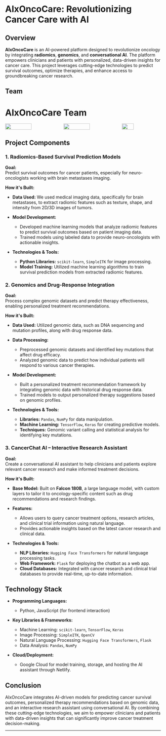 # AIxOncoCare: Revolutionizing Cancer Care with AI

## Overview

**AIxOncoCare** is an AI-powered platform designed to revolutionize oncology by integrating **radiomics**, **genomics**, and **conversational AI**. The platform empowers clinicians and patients with personalized, data-driven insights for cancer care. This project leverages cutting-edge technologies to predict survival outcomes, optimize therapies, and enhance access to groundbreaking cancer research.

## Team
# AIxOncoCare Team

<div style="display: flex; justify-content: space-between;">
  <img src="https://i.imgur.com/x4oITT8.jpg" width="45%" />
  <img src="https://i.imgur.com/wGj98AE.jpeg" width="45%" />
  <img src="https://i.imgur.com/dv4WnaQ.jpeg" width="30%" />
</div>


## Project Components

### 1. **Radiomics-Based Survival Prediction Models**

**Goal:**  
Predict survival outcomes for cancer patients, especially for neuro-oncologists working with brain metastases imaging.

**How it's Built:**  
- **Data Used:** We used medical imaging data, specifically for brain metastases, to extract radiomic features such as texture, shape, and intensity from 2D/3D images of tumors.
- **Model Development:**  
  - Developed machine learning models that analyze radiomic features to predict survival outcomes based on patient imaging data.
  - Trained models using labeled data to provide neuro-oncologists with actionable insights.
  
- **Technologies & Tools:**  
  - **Python Libraries:** `scikit-learn`, `SimpleITK` for image processing.
  - **Model Training:** Utilized machine learning algorithms to train survival prediction models from extracted radiomic features.

### 2. **Genomics and Drug-Response Integration**

**Goal:**  
Process complex genomic datasets and predict therapy effectiveness, enabling personalized treatment recommendations.

**How it's Built:**  
- **Data Used:** Utilized genomic data, such as DNA sequencing and mutation profiles, along with drug response data.
- **Data Processing:**  
  - Preprocessed genomic datasets and identified key mutations that affect drug efficacy.
  - Analyzed genomic data to predict how individual patients will respond to various cancer therapies.
  
- **Model Development:**  
  - Built a personalized treatment recommendation framework by integrating genomic data with historical drug response data.
  - Trained models to output personalized therapy suggestions based on genomic profiles.

- **Technologies & Tools:**  
  - **Libraries:** `Pandas`, `NumPy` for data manipulation.
  - **Machine Learning:** `TensorFlow`, `Keras` for creating predictive models.
  - **Techniques:** Genomic variant calling and statistical analysis for identifying key mutations.

### 3. **CancerChat AI – Interactive Research Assistant**

**Goal:**  
Create a conversational AI assistant to help clinicians and patients explore relevant cancer research and make informed treatment decisions.

**How it's Built:**  
- **Base Model:** Built on **Falcon 180B**, a large language model, with custom layers to tailor it to oncology-specific content such as drug recommendations and research findings.
- **Features:**  
  - Allows users to query cancer treatment options, research articles, and clinical trial information using natural language.
  - Provides actionable insights based on the latest cancer research and clinical data.
  
- **Technologies & Tools:**  
  - **NLP Libraries:** `Hugging Face Transformers` for natural language processing tasks.
  - **Web Framework:** `Flask` for deploying the chatbot as a web app.
  - **Cloud Databases:** Integrated with cancer research and clinical trial databases to provide real-time, up-to-date information.

## Technology Stack

- **Programming Languages:**  
  - Python, JavaScript (for frontend interaction)
  
- **Key Libraries & Frameworks:**  
  - Machine Learning: `scikit-learn`, `TensorFlow`, `Keras`
  - Image Processing: `SimpleITK`, `OpenCV`
  - Natural Language Processing: `Hugging Face Transformers`, `Flask`
  - Data Analysis: `Pandas`, `NumPy`

- **Cloud/Deployment:**  
  - Google Cloud for model training, storage, and hosting the AI assistant through Netlify.

## Conclusion

AIxOncoCare integrates AI-driven models for predicting cancer survival outcomes, personalized therapy recommendations based on genomic data, and an interactive research assistant using conversational AI. By combining these cutting-edge technologies, we aim to empower clinicians and patients with data-driven insights that can significantly improve cancer treatment decision-making.

---
